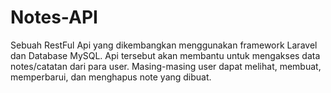 # Notes-API

Sebuah RestFul Api yang dikembangkan menggunakan framework Laravel dan Database MySQL. Api tersebut akan membantu untuk mengakses data notes/catatan dari para user. Masing-masing user dapat melihat, membuat, memperbarui, dan menghapus note yang dibuat. 

